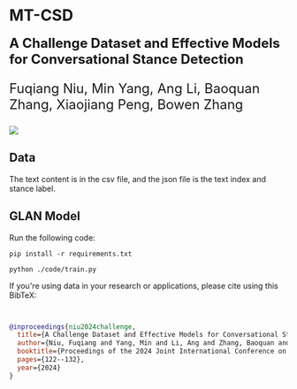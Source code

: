 # MT-CSD

<font size='5'>**A Challenge Dataset and Effective Models for Conversational Stance Detection**

Fuqiang Niu, Min Yang, Ang Li, Baoquan Zhang, Xiaojiang Peng, Bowen Zhang

</font> <a href='https://arxiv.org/abs/2403.11145'><img src='https://img.shields.io/badge/Paper-Arxiv-red'></a>

## Data
The text content is in the csv file, and the json file is the text index and stance label.

## GLAN Model
Run the following code:

```
pip install -r requirements.txt

python ./code/train.py
```


If you're using data in your research or applications, please cite using this BibTeX:
```bibtex


@inproceedings{niu2024challenge,
  title={A Challenge Dataset and Effective Models for Conversational Stance Detection},
  author={Niu, Fuqiang and Yang, Min and Li, Ang and Zhang, Baoquan and Peng, Xiaojiang and Zhang, Bowen},
  booktitle={Proceedings of the 2024 Joint International Conference on Computational Linguistics, Language Resources and Evaluation (LREC-COLING 2024)},
  pages={122--132},
  year={2024}
}
